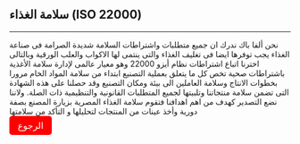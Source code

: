 ## سلامة الغذاء (ISO 22000)
---
<div>
نحن ألفا باك ندرك ان جميع متطلبات واشتراطات السلامة شديدة الصرامة فى صناعة الغذاء يجب توفرها ايضا فى تغليف الغذاء والتى ينتمى لها الاكواب والعلب الورقية وبالتالى اخترنا اتباع اشتراطات نظام أيزو 22000 وهو معيار عالمى لإدارة سلامة الأغذية باشتراطات صحية تخص كل ما يتعلق بعملية التصنيع ابتداء من سلامة المواد الخام مرورا بخطوات الانتاج وسلامة العاملين الى بيئة ومكان التصنيع وقد حصلنا على هذه الشهادة التى تضمن سلامة منتجاتنا وتلبيتها لجميع المتطلبات القانونية والتنظيمية ذات الصلة.
ولاننا نضع التصدير كهدف من اهم اهدافنا فتقوم سلامة الغذاء المصرية بزيارة المصنع بصفة دورية وأخذ عينات من المنتجات لتحليلها و التأكد من سلامتها
</div>
<a class="navlink" href="/">الرجوع</a>

<style>
.navlink{
  direction: rtl;
  display: inline-block;
  font-size: 16px;
  background-color: #FF0000;
  padding: 7px 15px;
  color: white;
  text-decoration: none;
  border-radius: 5px;
}
</style>